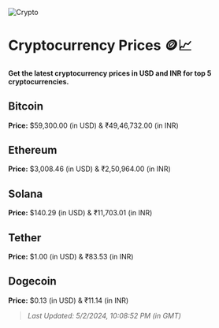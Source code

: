 
![Crypto](https://www.techguide.com.au/wp-content/uploads/2020/11/crypto3.jpeg)

# Cryptocurrency Prices 🪙📈

#### Get the latest cryptocurrency prices in USD and INR for top 5 cryptocurrencies.

## Bitcoin

**Price:** $59,300.00 (in USD) & ₹49,46,732.00 (in INR)

## Ethereum

**Price:** $3,008.46 (in USD) & ₹2,50,964.00 (in INR)

## Solana

**Price:** $140.29 (in USD) & ₹11,703.01 (in INR)

## Tether

**Price:** $1.00 (in USD) & ₹83.53 (in INR)

## Dogecoin

**Price:** $0.13 (in USD) & ₹11.14 (in INR)

> _Last Updated: 5/2/2024, 10:08:52 PM (in GMT)_
